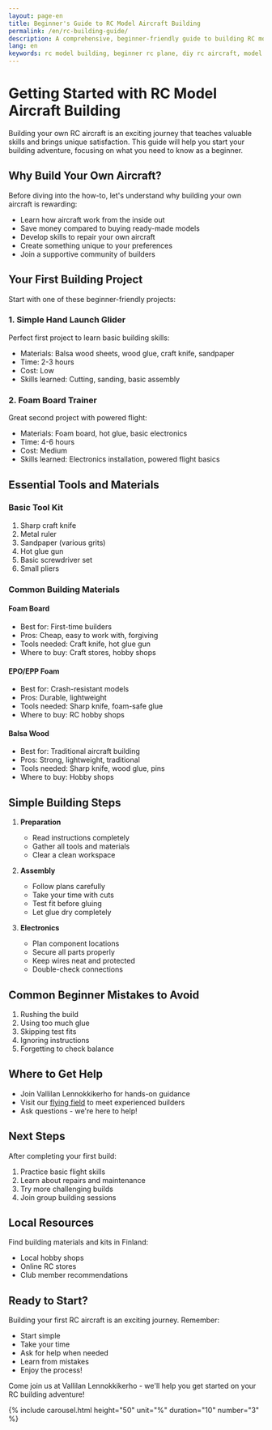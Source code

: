 ```yaml
---
layout: page-en
title: Beginner's Guide to RC Model Aircraft Building
permalink: /en/rc-building-guide/
description: A comprehensive, beginner-friendly guide to building RC model aircraft - from choosing materials to completing your first build.
lang: en
keywords: rc model building, beginner rc plane, diy rc aircraft, model aircraft materials, rc building guide
---
```


# Getting Started with RC Model Aircraft Building

Building your own RC aircraft is an exciting journey that teaches valuable skills and brings unique satisfaction. This guide will help you start your building adventure, focusing on what you need to know as a beginner.

## Why Build Your Own Aircraft?

Before diving into the how-to, let's understand why building your own aircraft is rewarding:

- Learn how aircraft work from the inside out
- Save money compared to buying ready-made models
- Develop skills to repair your own aircraft
- Create something unique to your preferences
- Join a supportive community of builders

## Your First Building Project

Start with one of these beginner-friendly projects:

### 1. Simple Hand Launch Glider
Perfect first project to learn basic building skills:
- Materials: Balsa wood sheets, wood glue, craft knife, sandpaper
- Time: 2-3 hours
- Cost: Low
- Skills learned: Cutting, sanding, basic assembly

### 2. Foam Board Trainer
Great second project with powered flight:
- Materials: Foam board, hot glue, basic electronics
- Time: 4-6 hours
- Cost: Medium
- Skills learned: Electronics installation, powered flight basics

## Essential Tools and Materials

### Basic Tool Kit
1. Sharp craft knife
2. Metal ruler
3. Sandpaper (various grits)
4. Hot glue gun
5. Basic screwdriver set
6. Small pliers

### Common Building Materials

#### Foam Board
- Best for: First-time builders
- Pros: Cheap, easy to work with, forgiving
- Tools needed: Craft knife, hot glue gun
- Where to buy: Craft stores, hobby shops

#### EPO/EPP Foam
- Best for: Crash-resistant models
- Pros: Durable, lightweight
- Tools needed: Sharp knife, foam-safe glue
- Where to buy: RC hobby shops

#### Balsa Wood
- Best for: Traditional aircraft building
- Pros: Strong, lightweight, traditional
- Tools needed: Sharp knife, wood glue, pins
- Where to buy: Hobby shops

## Simple Building Steps

1. **Preparation**
   - Read instructions completely
   - Gather all tools and materials
   - Clear a clean workspace

2. **Assembly**
   - Follow plans carefully
   - Take your time with cuts
   - Test fit before gluing
   - Let glue dry completely

3. **Electronics**
   - Plan component locations
   - Secure all parts properly
   - Keep wires neat and protected
   - Double-check connections

## Common Beginner Mistakes to Avoid

1. Rushing the build
2. Using too much glue
3. Skipping test fits
4. Ignoring instructions
5. Forgetting to check balance

## Where to Get Help

- Join Vallilan Lennokkikerho for hands-on guidance
- Visit our [flying field](/en/rc-airfield/) to meet experienced builders
- Ask questions - we're here to help!

## Next Steps

After completing your first build:
1. Practice basic flight skills
2. Learn about repairs and maintenance
3. Try more challenging builds
4. Join group building sessions

## Local Resources

Find building materials and kits in Finland:
- Local hobby shops
- Online RC stores
- Club member recommendations

## Ready to Start?

Building your first RC aircraft is an exciting journey. Remember:
- Start simple
- Take your time
- Ask for help when needed
- Learn from mistakes
- Enjoy the process!

Come join us at Vallilan Lennokkikerho - we'll help you get started on your RC building adventure!

{% include carousel.html height="50" unit="%" duration="10" number="3" %}